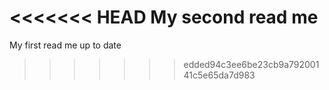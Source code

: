 <<<<<<< HEAD
My second read me
=======
My first read me up to date
>>>>>>> edded94c3ee6be23cb9a79200141c5e65da7d983
